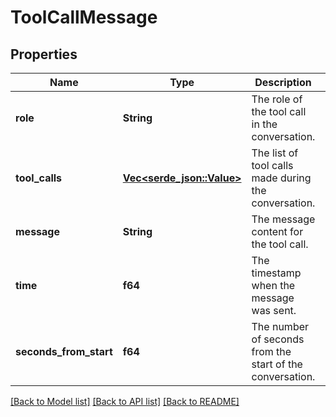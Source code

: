 # ToolCallMessage

## Properties

Name | Type | Description | Notes
------------ | ------------- | ------------- | -------------
**role** | **String** | The role of the tool call in the conversation. | 
**tool_calls** | [**Vec<serde_json::Value>**](serde_json::Value.md) | The list of tool calls made during the conversation. | 
**message** | **String** | The message content for the tool call. | 
**time** | **f64** | The timestamp when the message was sent. | 
**seconds_from_start** | **f64** | The number of seconds from the start of the conversation. | 

[[Back to Model list]](../README.md#documentation-for-models) [[Back to API list]](../README.md#documentation-for-api-endpoints) [[Back to README]](../README.md)


